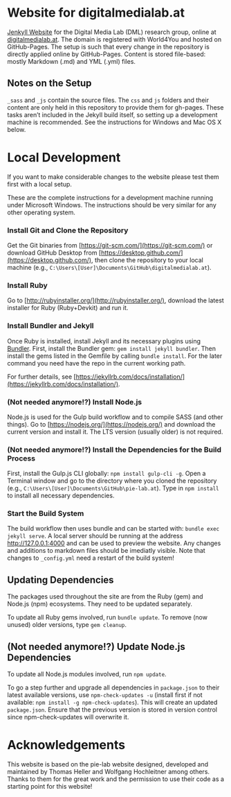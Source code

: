 # Website for digitalmedialab.at

[Jenkyll Website](https://jekyllrb.com/) for the Digital Media Lab (DML) research group, online at [digitalmedialab.at](digitalmedialab.at). The domain is registered with World4You and hosted on GitHub-Pages. The setup is such that every change in the repository is directly applied online by GitHub-Pages. Content is stored file-based: mostly Markdown (.md) and YML (.yml) files.

## Notes on the Setup

`_sass` and `_js` contain the source files. The `css` and `js` folders and their content are only held in this repository to provide them for gh-pages. These tasks aren’t included in the Jekyll build itself, so setting up a development machine is recommended. See the instructions for Windows and Mac OS X below.

# Local Development

If you want to make considerable changes to the website please test them first with a local setup.

These are the complete instructions for a development machine running under Microsoft Windows. The instructions should be very similar for any other operating system.

### Install Git and Clone the Repository

Get the Git binaries from [https://git-scm.com/](https://git-scm.com/) or download GitHub Desktop from [https://desktop.github.com/](https://desktop.github.com/), then clone the repository to your local machine (e.g., `C:\Users\[User]\Documents\GitHub\digitalmedialab.at`).

### Install Ruby

Go to [http://rubyinstaller.org/](http://rubyinstaller.org/), download the latest installer for Ruby (Ruby+Devkit) and run it.

### Install Bundler and Jekyll

Once Ruby is installed, install Jekyll and its necessary plugins using [Bundler](https://bundler.io/). First, install the Bundler gem: `gem install jekyll bundler`. Then install the gems listed in the Gemfile by calling `bundle install`. For the later command you need have the repo in the current working path.

For further details, see [https://jekyllrb.com/docs/installation/](https://jekyllrb.com/docs/installation/).

### (Not needed anymore!?) Install Node.js

Node.js is used for the Gulp build workflow and to compile SASS (and other things). Go to [https://nodejs.org/](https://nodejs.org/) and download the current version and install it. The LTS version (usually older) is not required.

### (Not needed anymore!?) Install the Dependencies for the Build Process

First, install the Gulp.js CLI globally: `npm install gulp-cli -g`.
Open a Terminal window and go to the directory where you cloned the repository (e.g., `C:\Users\[User]\Documents\GitHub\pie-lab.at`). Type in `npm install` to install all necessary dependencies.

### Start the Build System

The build workflow then uses bundle and can be started with: `bundle exec jekyll serve`.
A local server should be running at the address http://127.0.0.1:4000 and can be used to preview the website. Any changes and additions to markdown files should be imediatly visible. Note that changes to `_config.yml` need a restart of the build system!

## Updating Dependencies

The packages used throughout the site are from the Ruby (gem) and Node.js (npm) ecosystems. They need to be updated separately.

To update all Ruby gems involved, run `bundle update`. To remove (now unused) older versions, type `gem cleanup`.

## (Not needed anymore!?) Update Node.js Dependencies

To update all Node.js modules involved, run `npm update`.

To go a step further and upgrade all dependencies in `package.json` to their latest available versions, use `npm-check-updates -u` (install first if not available: `npm install -g npm-check-updates`). This will create an updated `package.json`. Ensure that the previous version is stored in version control since npm-check-updates will overwrite it.

# Acknowledgements

This website is based on the pie-lab website designed, developed and maintained by Thomas Heller and Wolfgang Hochleitner among others. Thanks to them for the great work and the permission to use their code as a starting point for this website!
